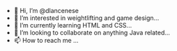 - 👋 Hi, I’m @dlancenese
- 👀 I’m interested in weightlifting and game design...
- 🌱 I’m currently learning HTML and CSS...
- 💞️ I’m looking to collaborate on anything Java related...
- 📫 How to reach me ...

<!---
dlancenese/dlancenese is a ✨ special ✨ repository because its `README.md` (this file) appears on your GitHub profile.
You can click the Preview link to take a look at your changes.
--->
